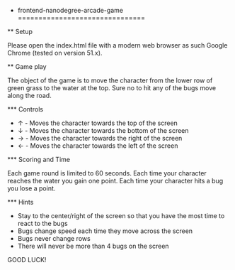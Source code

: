 * frontend-nanodegree-arcade-game
===============================

** Setup

Please open the index.html file with a modern web browser as such Google Chrome (tested on version 51.x).

** Game play

The object of the game is to move the character from the lower row of green grass to the water at the top. Sure no to hit any of the bugs move along the road. 

*** Controls

* ↑ - Moves the character towards the top of the screen
* ↓ - Moves the character towards the bottom of the screen
* → - Moves the character towards the right of the screen
* ← - Moves the character towards the left of the screen

*** Scoring and Time

Each game round is limited to 60 seconds. Each time your character reaches the water you gain one point. Each time your character hits a bug you lose a point.

*** Hints

* Stay to the center/right of the screen so that you have the most time to react to the bugs
* Bugs change speed each time they move across the screen
* Bugs never change rows
* There will never be more than 4 bugs on the screen

GOOD LUCK!